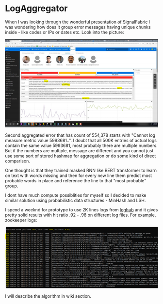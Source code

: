 # LogAggregator

When I was looking through the wonderful [presentation of SignalFabric](https://www.usenix.org/sites/default/files/conference/protected-files/opml19_slides_aghajanyan.pdf) I was wondering how does it group error messages having unique chunks inside - like codes or IPs or dates etc. Look into the picture:

![](docs/SignalFabricErrorGrouping.PNG)

Second aggregated error that has count of 554,378 starts with "Cannot log measure metric value 5993681..". I doubt that all 500K entries of actual logs contain the same value 5993681, most probably there are multiple numbers. But if the numbers are multiple, message are different and you cannot just use some sort of stored hashmap for aggregation or do some kind of direct comparison.

One thought is that they trained masked RNN like BERT transformer to learn on text with words missing and then for every new line them predict most probable words in place and reference the line to that "most probable" group.

I dont have much compute possiblities for myself so I decided to make similar solution using probabilistic data structures - MinHash and LSH.

I spend a weeknd for prototype to use 2K lines logs from [loghub](https://github.com/logpai/loghub) and it gives pretty solid results with hit ratio .92 - .98 on different log files. For example, zookeeper logs:

![](docs/ZookeeperAggr.PNG)

I will describe the algorithm in wiki section.





